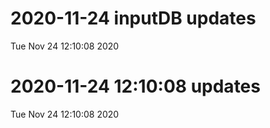 
# 2020-11-24 inputDB updates 
 Tue Nov 24 12:10:08 2020 


# 2020-11-24 12:10:08 updates 
 Tue Nov 24 12:10:08 2020 

